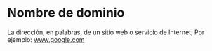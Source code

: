 [Title]: # (Nombre de dominio)
[Order]: # (31)

# Nombre de dominio 

La dirección, en palabras, de un sitio web o servicio de Internet; Por ejemplo: www.google.com